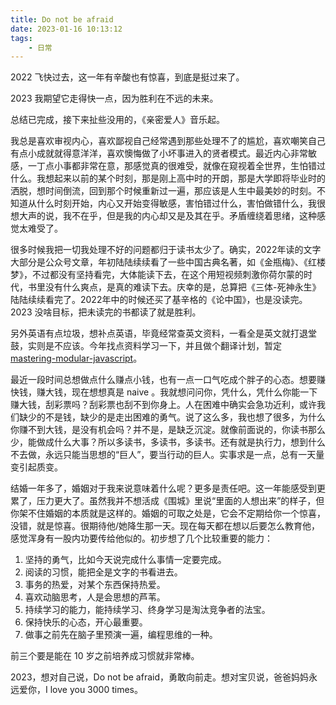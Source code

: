 ```yaml
---
title: Do not be afraid
date: 2023-01-16 10:13:12
tags:
    - 日常
---
```


2022 飞快过去，这一年有辛酸也有惊喜，到底是挺过来了。

2023 我期望它走得快一点，因为胜利在不远的未来。

总结已完成，接下来扯些没用的，《亲密爱人》音乐起。

我总是喜欢审视内心，喜欢鄙视自己经常遇到那些处理不了的尴尬，喜欢嘲笑自己有点小成就就得意洋洋，喜欢懊悔做了小坏事进入的贤者模式。最近内心非常敏感，一丁点小事都非常在意，那感觉真的很难受，就像在窥视着全世界，生怕错过什么。我想起来以前的某个时刻，那是刚上高中时的开朗，那是大学即将毕业时的洒脱，想时间倒流，回到那个时候重新过一遍，那应该是人生中最美妙的时刻。不知道从什么时刻开始，内心又开始变得敏感，害怕错过什么，害怕做错什么，我很想大声的说，我不在乎，但是我的内心却又是及其在乎。矛盾缠绕着思绪，这种感觉太难受了。

很多时候我把一切我处理不好的问题都归于读书太少了。确实，2022年读的文字大部分是公众号文章，年初陆陆续续看了一些中国古典名著，如《金瓶梅》、《红楼梦》，不过都没有坚持看完，大体能读下去，在这个用短视频刺激你荷尔蒙的时代，书里没有什么爽点，是真的难读下去。庆幸的是，总算把《三体-死神永生》陆陆续续看完了。2022年中的时候还买了基辛格的《论中国》，也是没读完。2023 没啥目标，把未读完的书都读了就是胜利。

另外英语有点垃圾，想补点英语，毕竟经常查英文资料，一看全是英文就打退堂鼓，实则是不应该。今年找点资料学习一下，并且做个翻译计划，暂定[mastering-modular-javascript](https://github.com/mjavascript/mastering-modular-javascript/blob/master/chapters/ch01.asciidoc)。

最近一段时间总想做点什么赚点小钱，也有一点一口气吃成个胖子的心态。想要赚快钱，赚大钱，现在想想真是 naive 。我就想问问你，凭什么，凭什么你能一下赚大钱，刮彩票吗？刮彩票也刮不到你身上。人在困难中确实会急功近利，或许我们缺少的不是钱，缺少的是走出困难的勇气。说了这么多，我也想了很多，为什么你赚不到大钱，是没有机会吗？并不是，是缺乏沉淀。就像前面说的，你读书那么少，能做成什么大事？所以多读书，多读书，多读书。还有就是执行力，想到什么不去做，永远只能当思想的“巨人”，要当行动的巨人。实事求是一点，总有一天量变引起质变。

结婚一年多了，婚姻对于我来说意味着什么呢？更多是责任吧。这一年能感受到更累了，压力更大了。虽然我并不想活成《围城》里说“里面的人想出来”的样子，但你架不住婚姻的本质就是这样的。婚姻的可取之处是，它会不定期给你一个惊喜，没错，就是惊喜。很期待他/她降生那一天。现在每天都在想以后要怎么教育他，感觉浑身有一股内功要传给他似的。初步想了几个比较重要的能力：

 1. 坚持的勇气，比如今天说完成什么事情一定要完成。
 2. 阅读的习惯，能把全是文字的书看进去。
 3. 事务的热爱，对某个东西保持热爱。
 4. 喜欢动脑思考，人是会思想的芦苇。
 5. 持续学习的能力，能持续学习、终身学习是淘汰竞争者的法宝。
 6. 保持快乐的心态，开心最重要。
 7. 做事之前先在脑子里预演一遍，编程思维的一种。

前三个要是能在 10 岁之前培养成习惯就非常棒。

2023，想对自己说，Do not be afraid，勇敢向前走。想对宝贝说，爸爸妈妈永远爱你，I love you 3000 times。


